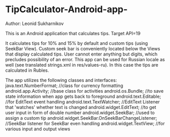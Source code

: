 TipCalculator-Android-app-
==========================
Author: Leonid Sukharnikov

This is an Android application that calculates tips. Target API=19

It calculates tips for 10% and 15% by default and custom tips (using SeekBar View).
Custom seek bar is conveniently located below the Views that display calculated tips.
User cannot enter anything but digits, which precludes possibility of an error.
This app can be used for Russian locale as well (see translated strings.xml in res/values-ru). In this case the tips are calculated in Rubles. 

The app utilizes the following classes and interfaces:
java.text.NumberFormat; //class for currency formatting
android.app.Activity; //base class for activities
android.os.Bundle; //to save state information when app gets back to foreground
android.text.Editable; //for EditText event handling
android.text.TextWatcher; //EditText Listener that 'watches' whether text is changed
android.widget.EditText; //to get user input in form of double number
android.widget.SeekBar; //used to assign a custom tip 
android.widget.SeekBar.OnSeekBarChangeListener; //SeekBar listener for SeekBar even handling
android.widget.TextView; //for various input and output views 
